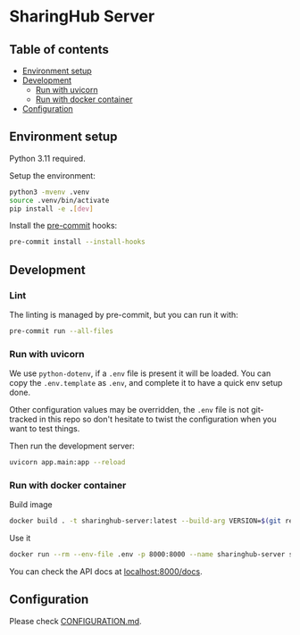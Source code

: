 # SharingHub Server

## Table of contents

- [Environment setup](#environment-setup)
- [Development](#development)
  - [Run with uvicorn](#run-with-uvicorn)
  - [Run with docker container](#run-with-docker-container)
- [Configuration](#configuration)

## Environment setup

Python 3.11 required.

Setup the environment:

```bash
python3 -mvenv .venv
source .venv/bin/activate
pip install -e .[dev]
```

Install the [pre-commit](https://pre-commit.com/) hooks:

```bash
pre-commit install --install-hooks
```

## Development

### Lint

The linting is managed by pre-commit, but you can run it with:

```bash
pre-commit run --all-files
```

### Run with uvicorn

We use `python-dotenv`, if a `.env` file is present it will be loaded.
You can copy the `.env.template` as `.env`, and complete it to have a quick env setup done.

Other configuration values may be overridden, the `.env` file is not git-tracked in this repo so don't hesitate to twist the configuration when you want to test things.

Then run the development server:

```bash
uvicorn app.main:app --reload
```

### Run with docker container

Build image

```bash
docker build . -t sharinghub-server:latest --build-arg VERSION=$(git rev-parse --short HEAD)
```

Use it

```bash
docker run --rm --env-file .env -p 8000:8000 --name sharinghub-server sharinghub-server:latest
```

You can check the API docs at [localhost:8000/docs](http://localhost:8000/docs).

## Configuration

Please check [CONFIGURATION.md](./CONFIGURATION.md).
